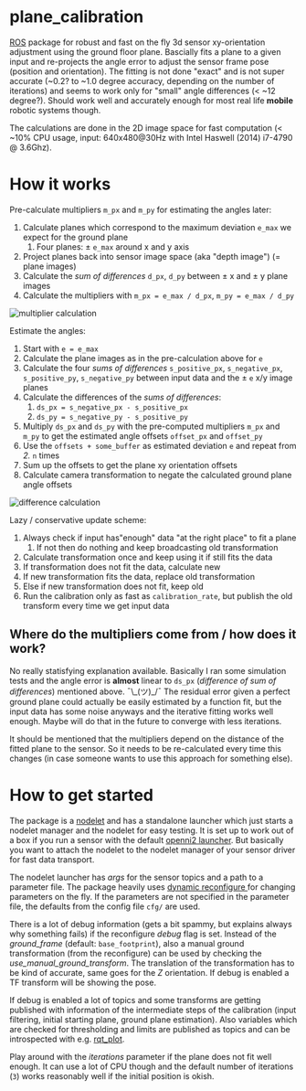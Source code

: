 # plane_calibration
[ROS](http://www.ros.org/) package for robust and fast on the fly 3d sensor xy-orientation adjustment using the ground floor plane.
Bascially fits a plane to a given input and re-projects the angle error to adjust the sensor frame pose (position and orientation).
The fitting is not done "exact" and is not super accurate (~0.2? to ~1.0 degree accuracy, depending on the number of iterations) and seems to work only for "small" angle differences (< ~12 degree?).
Should work well and accurately enough for most real life __mobile__ robotic systems though.

The calculations are done in the 2D image space for fast computation (< ~10% CPU usage, input: 640x480@30Hz with Intel Haswell (2014) i7-4790 @ 3.6Ghz).

# How it works

Pre-calculate multipliers ``m_px`` and ``m_py`` for estimating the angles later:

1. Calculate planes which correspond to the maximum deviation ``e_max`` we expect for the ground plane
   1. Four planes: ± ``e_max`` around x and y axis
1. Project planes back into sensor image space (aka "depth image") (= plane images)
1. Calculate the *sum of differences* ``d_px``, ``d_py`` between ± x and ± y plane images
1. Calculate the multipliers with ``m_px = e_max / d_px``, ``m_py = e_max / d_py``

![multiplier calculation](https://raw.githubusercontent.com/AlexReimann/plane_calibration/devel/doc/plane_calibration_pre.png)

Estimate the angles:
1. Start with ``e = e_max``
2. Calculate the plane images as in the pre-calculation above for ``e``
3. Calculate the four *sums of differences* ``s_positive_px``, ``s_negative_px``, ``s_positive_py``, ``s_negative_py`` between input data and the ± ``e`` x/y image planes
4. Calculate the differences of the *sums of differences*:
   1. ``ds_px = s_negative_px - s_positive_px``
   2. ``ds_py = s_negative_py - s_positive_py``
5. Multiply ``ds_px`` and ``ds_py`` with the pre-computed multipliers ``m_px`` and ``m_py`` to get the estimated angle offsets ``offset_px`` and ``offset_py``
6. Use the ``offsets + some_buffer`` as estimated deviation ``e`` and repeat from _2._ ``n`` times
7. Sum up the offsets to get the plane xy orientation offsets
8. Calculate camera transformation to negate the calculated ground plane angle offsets

![difference calculation](https://raw.githubusercontent.com/AlexReimann/plane_calibration/devel/doc/plane_calibration.png)

Lazy / conservative update scheme:
1. Always check if input has"enough" data "at the right place" to fit a plane
   1. If not then do nothing and keep broadcasting old transformation
2. Calculate transformation once and keep using it if still fits the data
3. If transformation does not fit the data, calculate new
4. If new transformation fits the data, replace old transformation
5. Else if new transformation does not fit, keep old
6. Run the calibration only as fast as ``calibration_rate``, but publish the old transform every time we get input data

## Where do the multipliers come from / how does it work?
No really statisfying explanation available. Basically I ran some simulation tests and the angle error is __almost__ linear to ``ds_px`` (_difference of sum of differences_) mentioned above. ¯\\_(ツ)\_/¯
The residual error given a perfect ground plane could actually be easily estimated by a function fit, but the input data has some noise anyways and the iterative fitting works well enough. Maybe will do that in the future to converge with less iterations.

It should be mentioned that the multipliers depend on the distance of the fitted plane to the sensor. So it needs to be re-calculated every time this changes (in case someone wants to use this approach for something else).

# How to get started
The package is a [nodelet](http://wiki.ros.org/nodelet) and has a standalone launcher which just starts a nodelet manager and the nodelet for easy testing. It is set up to work out of a box if you run a sensor with the default [openni2 launcher](http://wiki.ros.org/openni2_launch).
But basically you want to attach the nodelet to the nodelet manager of your sensor driver for fast data transport.

The nodelet launcher has _args_ for the sensor topics and a path to a parameter file.
The package heavily uses [dynamic reconfigure ](http://wiki.ros.org/dynamic_reconfigure) for changing parameters on the fly. If the parameters are not specified in the parameter file, the defaults from the config file ``cfg/`` are used.

There is a lot of debug information (gets a bit spammy, but explains always why something fails) if the reconfigure _debug_ flag is set.
Instead of the _ground_frame_ (default: ``base_footprint``), also a manual ground transformation (from the reconfigure) can be used by checking the _use_manual_ground_transform_. The translation of the transformation has to be kind of accurate, same goes for the _Z_ orientation. If debug is enabled a TF transform will be showing the pose.

If debug is enabled a lot of topics and some transforms are getting published with information of the intermediate steps of the calibration (input filtering, initial starting plane, ground plane estimation).
Also variables which are checked for thresholding and limits are published as topics and can be introspected with e.g. [rqt_plot](http://wiki.ros.org/rqt_plot).

Play around with the _iterations_ parameter if the plane does not fit well enough. It can use a lot of CPU though and the default number of iterations (``3``) works reasonably well if the initial position is okish.
